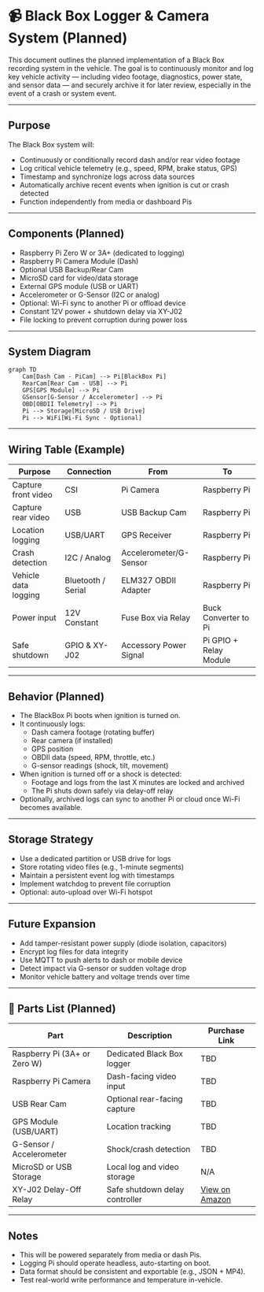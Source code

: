 # 📹 Black Box Logger & Camera System (Planned)

This document outlines the planned implementation of a Black Box recording system in the vehicle. The goal is to continuously monitor and log key vehicle activity — including video footage, diagnostics, power state, and sensor data — and securely archive it for later review, especially in the event of a crash or system event.

---

## Purpose

The Black Box system will:

- Continuously or conditionally record dash and/or rear video footage
- Log critical vehicle telemetry (e.g., speed, RPM, brake status, GPS)
- Timestamp and synchronize logs across data sources
- Automatically archive recent events when ignition is cut or crash detected
- Function independently from media or dashboard Pis

---

## Components (Planned)

- Raspberry Pi Zero W or 3A+ (dedicated to logging)
- Raspberry Pi Camera Module (Dash)
- Optional USB Backup/Rear Cam
- MicroSD card for video/data storage
- External GPS module (USB or UART)
- Accelerometer or G-Sensor (I2C or analog)
- Optional: Wi-Fi sync to another Pi or offload device
- Constant 12V power + shutdown delay via XY-J02
- File locking to prevent corruption during power loss

---

## System Diagram

```mermaid
graph TD
    Cam[Dash Cam - PiCam] --> Pi[BlackBox Pi]
    RearCam[Rear Cam - USB] --> Pi
    GPS[GPS Module] --> Pi
    GSensor[G-Sensor / Accelerometer] --> Pi
    OBD[OBDII Telemetry] --> Pi
    Pi --> Storage[MicroSD / USB Drive]
    Pi --> WiFi[Wi-Fi Sync - Optional]
```

---

## Wiring Table (Example)

| Purpose                        | Connection         | From                     | To                     |
|--------------------------------|--------------------|--------------------------|------------------------|
| Capture front video            | CSI                | Pi Camera                | Raspberry Pi           |
| Capture rear video             | USB                | USB Backup Cam           | Raspberry Pi           |
| Location logging               | USB/UART           | GPS Receiver             | Raspberry Pi           |
| Crash detection                | I2C / Analog       | Accelerometer/G-Sensor   | Raspberry Pi           |
| Vehicle data logging           | Bluetooth / Serial | ELM327 OBDII Adapter     | Raspberry Pi           |
| Power input                    | 12V Constant       | Fuse Box via Relay       | Buck Converter to Pi   |
| Safe shutdown                  | GPIO & XY-J02      | Accessory Power Signal   | Pi GPIO + Relay Module |

---

## Behavior (Planned)

- The BlackBox Pi boots when ignition is turned on.
- It continuously logs:
  - Dash camera footage (rotating buffer)
  - Rear camera (if installed)
  - GPS position
  - OBDII data (speed, RPM, throttle, etc.)
  - G-sensor readings (shock, tilt, movement)
- When ignition is turned off or a shock is detected:
  - Footage and logs from the last X minutes are locked and archived
  - The Pi shuts down safely via delay-off relay
- Optionally, archived logs can sync to another Pi or cloud once Wi-Fi becomes available.

---

## Storage Strategy

- Use a dedicated partition or USB drive for logs
- Store rotating video files (e.g., 1-minute segments)
- Maintain a persistent event log with timestamps
- Implement watchdog to prevent file corruption
- Optional: auto-upload over Wi-Fi hotspot

---

## Future Expansion

- Add tamper-resistant power supply (diode isolation, capacitors)
- Encrypt log files for data integrity
- Use MQTT to push alerts to dash or mobile device
- Detect impact via G-sensor or sudden voltage drop
- Monitor vehicle battery and voltage trends over time

---

## 🔗 Parts List (Planned)

| Part | Description | Purchase Link |
|------|-------------|----------------|
| Raspberry Pi (3A+ or Zero W) | Dedicated Black Box logger | TBD |
| Raspberry Pi Camera | Dash-facing video input | TBD |
| USB Rear Cam | Optional rear-facing capture | TBD |
| GPS Module (USB/UART) | Location tracking | TBD |
| G-Sensor / Accelerometer | Shock/crash detection | TBD |
| MicroSD or USB Storage | Local log and video storage | N/A |
| XY-J02 Delay-Off Relay | Safe shutdown delay controller | [View on Amazon](https://www.amazon.com/gp/product/B0C8CM6GQF/ref=ppx_yo_dt_b_asin_title_o01_s00?ie=UTF8&th=1) |

---

## Notes

- This will be powered separately from media or dash Pis.
- Logging Pi should operate headless, auto-starting on boot.
- Data format should be consistent and exportable (e.g., JSON + MP4).
- Test real-world write performance and temperature in-vehicle.
